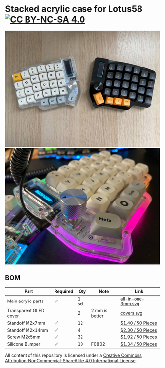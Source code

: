 # Stacked acrylic case for Lotus58 [![CC BY-NC-SA 4.0][cc-by-nc-sa-image]][cc-by-nc-sa]

![Black and white](/images/01.jpg)
![Side view](/images/02.jpg)


## BOM

| Part  | Required | Qty | Note | Link |
| ------------- | ------------- | ------------- | ------------- | ------------- |
| Main acrylic parts  | ✅  | 1 set |  |  [all-in-one-3mm.svg](/all-in-one-3mm.svg)  |
| Transparent OLED cover  |   | 2  | 2 mm is better | [covers.svg](/covers.svg)  |
| Standoff M2x7mm  |  ✅ | 12  |  | [$1.40 / 50 Pieces](https://aliexpress.com/item/1005002979083511.html?sku_id=12000023043529031)  |
| Standoff M2x14mm  |  ✅ | 4  |  | [$2.30 / 50 Pieces](https://aliexpress.com/item/1005002979083511.html?sku_id=12000023043529038)  |
| Screw M2x5mm  |  ✅ | 32  |  | [$1.92 / 50 Pieces](https://www.aliexpress.com/item/1005002831553260.html)  |
| Silicone Bumper  |  ✅ | 10  | F0802 | [$1.34 / 50 Pieces](https://aliexpress.com/item/4001188580018.html)  |


All content of this repository is licensed under a
[Creative Commons Attribution-NonCommercial-ShareAlike 4.0 International License][cc-by-nc-sa].


[cc-by-nc-sa]: http://creativecommons.org/licenses/by-nc-sa/4.0/
[cc-by-nc-sa-image]: https://licensebuttons.net/l/by-nc-sa/4.0/88x31.png
